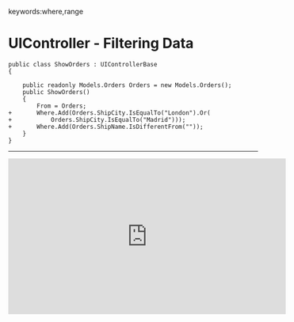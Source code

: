 ﻿keywords:where,range
# UIController - Filtering Data 

```csdiff
public class ShowOrders : UIControllerBase
{

    public readonly Models.Orders Orders = new Models.Orders();
    public ShowOrders()
    {
        From = Orders;
+       Where.Add(Orders.ShipCity.IsEqualTo("London").Or(
+           Orders.ShipCity.IsEqualTo("Madrid")));
+       Where.Add(Orders.ShipName.IsDifferentFrom(""));
    }
}
```
---
<iframe width="560" height="315" src="https://www.youtube.com/embed/4RdbTuXP5Sc?list=PL1DEQjXG2xnKwhPzEwuvVkEL7a_D9-pkL" frameborder="0" allowfullscreen></iframe>